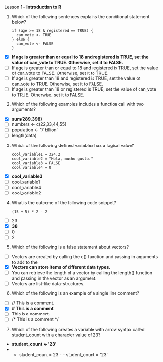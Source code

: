 Lesson 1 - **Introduction to R**

1.	Which of the following sentences explains the conditional statement below?

        if (age >= 18 & registered == TRUE) {
          can_vote <- TRUE
        } else {
          can_vote <- FALSE
        }

-   [x]	**If age is greater than or equal to 18 and registered is TRUE, set the value of can_vote to TRUE. Otherwise, set it to FALSE.**
-   [ ]	If age is greater than or equal to 18 and registered is TRUE, set the value of can_vote to FALSE. Otherwise, set it to TRUE.
-   [ ] If age is greater than 18 and registered is TRUE, set the value of can_vote to TRUE. Otherwise, set it to FALSE.
-   [ ] If age is greater than 18 or registered is TRUE, set the value of can_vote to TRUE. Otherwise, set it to FALSE.

2.	Which of the following examples includes a function call with two arguments?

-   [x]	**sum(289,398)**
-   [ ]	numbers <- c(22,33,44,55)
-   [ ]	population <- '7 billion'
-   [ ]	length(data)

3.	Which of the following defined variables has a logical value?

        cool_variable1 = 324.2
        cool_variable2 = "Hola, mucho gusto."
        cool_variable3 = FALSE
        cool_variable4 = 0

-   [x]	**cool_variable3**
-   [ ] cool_variable1
-   [ ] cool_variable4
-   [ ] cool_variable2

4.	What is the outcome of the following code snippet?

        (15 + 5) * 2 - 2

-   [ ]	23
-   [x]	**38**
-   [ ]	0
-   [ ]	2

5.	Which of the following is a false statement about vectors?

-   [ ] Vectors are created by calling the c() function and passing in arguments to add to the 
-   [x] **Vectors can store items of different data types.**
-   [ ] You can retrieve the length of a vector by calling the length() function and passing in the vector as an argument.
-   [ ] Vectors are list-like data-structures.

6.	Which of the following is an example of a single line comment?
-   [ ]	// This is a comment.
-   [x] **# This is a comment**
-   [ ]	This is a comment.
-   [ ] /* This is a comment */

7.	Which of the following creates a variable with arrow syntax called student_count with a character value of 23?
   -	**student_count <- '23'**
   -	-	student_count = 23
     -	-	student_count = '23'
